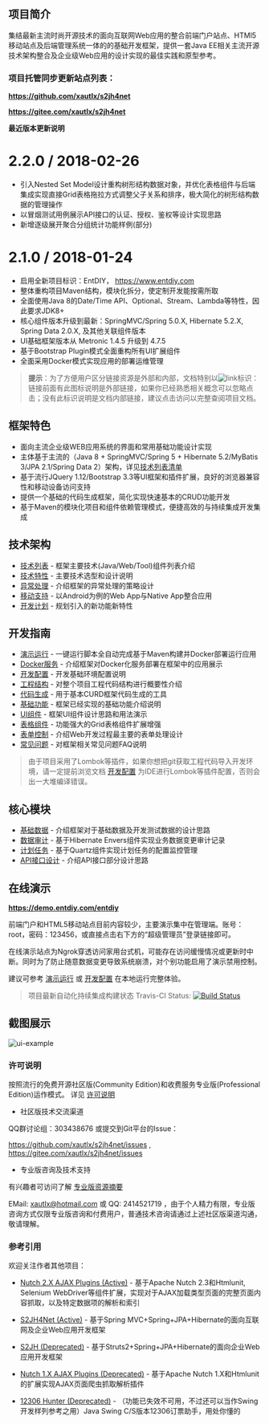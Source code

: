 ## 项目简介

集结最新主流时尚开源技术的面向互联网Web应用的整合前端门户站点、HTMl5移动站点及后端管理系统一体的的基础开发框架，提供一套Java EE相关主流开源技术架构整合及企业级Web应用的设计实现的最佳实践和原型参考。

### 项目托管同步更新站点列表：

**https://github.com/xautlx/s2jh4net**

**https://gitee.com/xautlx/s2jh4net**

**最近版本更新说明**

2.2.0 / 2018-02-26
==================
  * 引入Nested Set Model设计重构树形结构数据对象，并优化表格组件与后端集成实现直接Grid表格拖拉方式调整父子关系和排序，极大简化的树形结构数据的管理操作
  * 以冒烟测试用例展示API接口的认证、授权、鉴权等设计实现思路
  * 新增逐级展开聚合分组统计功能样例(部分)

2.1.0 / 2018-01-24
==================
  * 启用全新项目标识：EntDIY， https://www.entdiy.com
  * 整体重构项目Maven结构，模块化拆分，使定制开发能按需所取
  * 全面使用Java 8的Date/Time API、Optional、Stream、Lambda等特性，因此要求JDK8+
  * 核心组件版本升级到最新：SpringMVC/Spring 5.0.X, Hibernate 5.2.X, Spring Data 2.0.X, 及其他关联组件版本
  * UI基础框架版本从 Metronic 1.4.5 升级到 4.7.5
  * 基于Bootstrap Plugin模式全面重构所有UI扩展组件 
  * 全面采用Docker模式实现应用的部署运维管理

> **提示**：为了方便用户区分链接资源是外部和内部，文档特别以![link](entdiy-devops/entdiy-dev-guide/src/main/resources/META-INF/resources/dev/docs/markdown/images/link.gif)标识：链接前面有此图标说明是外部链接，如果你已经熟悉相关概念可以忽略点击；没有此标识说明是文档内部链接，建议点击访问以完整查阅项目文档。

## 框架特色

* 面向主流企业级WEB应用系统的界面和常用基础功能设计实现
* 主体基于主流的（Java 8 + SpringMVC/Spring 5 + Hibernate 5.2/MyBatis 3/JPA 2.1/Spring Data 2）架构，详见[技术列表清单](entdiy-devops/entdiy-dev-guide/src/main/resources/META-INF/resources/dev/docs/markdown/100.技术列表.md)
* 基于流行JQuery 1.12/Bootstrap 3.3等UI框架和插件扩展，良好的浏览器兼容性和移动设备访问支持
* 提供一个基础的代码生成框架，简化实现快速基本的CRUD功能开发
* 基于Maven的模块化项目和组件依赖管理模式，便捷高效的与持续集成开发集成

## 技术架构

* [技术列表](entdiy-devops/entdiy-dev-guide/src/main/resources/META-INF/resources/dev/docs/markdown/100.技术列表.md) - 框架主要技术(Java/Web/Tool)组件列表介绍
* [技术特性](entdiy-devops/entdiy-dev-guide/src/main/resources/META-INF/resources/dev/docs/markdown/110.技术特性.md) - 主要技术选型和设计说明
* [异常处理](entdiy-devops/entdiy-dev-guide/src/main/resources/META-INF/resources/dev/docs/markdown/120.异常处理.md) - 介绍框架的异常处理的策略设计
* [移动支持](entdiy-devops/entdiy-dev-guide/src/main/resources/META-INF/resources/dev/docs/markdown/130.移动支持.md) - 以Android为例的Web App与Native App整合应用
* [开发计划](entdiy-devops/entdiy-dev-guide/src/main/resources/META-INF/resources/dev/docs/markdown/140.开发计划.md) - 规划引入的新功能新特性

## 开发指南

* [演示运行](entdiy-devops/entdiy-dev-guide/src/main/resources/META-INF/resources/dev/docs/markdown/210.演示运行.md) - 一键运行脚本全自动完成基于Maven构建并Docker部署运行应用
* [Docker服务](entdiy-devops/entdiy-dev-guide/src/main/resources/META-INF/resources/dev/docs/markdown/220.Docker服务.md) - 介绍框架对Docker化服务部署在框架中的应用展示
* [开发配置](entdiy-devops/entdiy-dev-guide/src/main/resources/META-INF/resources/dev/docs/markdown/230.开发配置.md) - 开发基础环境配置说明
* [工程结构](entdiy-devops/entdiy-dev-guide/src/main/resources/META-INF/resources/dev/docs/markdown/240.工程结构.md) - 对整个项目工程代码结构进行概要性介绍
* [代码生成](entdiy-devops/entdiy-dev-guide/src/main/resources/META-INF/resources/dev/docs/markdown/250.代码生成.md) - 用于基本CURD框架代码生成的工具
* [基础功能](entdiy-devops/entdiy-dev-guide/src/main/resources/META-INF/resources/dev/docs/markdown/260.基础功能.md) - 框架已经实现的基础功能介绍说明
* [UI组件](entdiy-devops/entdiy-dev-guide/src/main/resources/META-INF/resources/dev/docs/markdown/270.UI组件.md)    - 框架UI组件设计思路和用法演示
* [表格组件](entdiy-devops/entdiy-dev-guide/src/main/resources/META-INF/resources/dev/docs/markdown/280.表格组件.md) - 功能强大的Grid表格组件扩展增强
* [表单控制](entdiy-devops/entdiy-dev-guide/src/main/resources/META-INF/resources/dev/docs/markdown/290.表单控制.md) - 介绍Web开发过程最主要的表单处理设计
* [常见问题](entdiy-devops/entdiy-dev-guide/src/main/resources/META-INF/resources/dev/docs/markdown/295.常见问题.md) - 对框架相关常见问题FAQ说明


> 由于项目采用了Lombok等插件，如果你想把git获取工程代码导入开发环境，请一定提前浏览文档 [开发配置](entdiy-devops/entdiy-dev-guide/src/main/resources/META-INF/resources/dev/docs/markdown/230.开发配置.md) 为IDE进行Lombok等插件配置，否则会出一大堆编译错误。

## 核心模块

* [基础数据](entdiy-devops/entdiy-dev-guide/src/main/resources/META-INF/resources/dev/docs/markdown/310.基础数据.md) - 介绍框架对于基础数据及开发测试数据的设计思路
* [数据审计](entdiy-devops/entdiy-dev-guide/src/main/resources/META-INF/resources/dev/docs/markdown/320.数据审计.md) - 基于Hibernate Envers组件实现业务数据变更审计记录
* [计划任务](entdiy-devops/entdiy-dev-guide/src/main/resources/META-INF/resources/dev/docs/markdown/330.计划任务.md) - 基于Quartz组件实现计划任务的配置监控管理
* [API接口设计](entdiy-devops/entdiy-dev-guide/src/main/resources/META-INF/resources/dev/docs/markdown/340.API接口设计.md) - 介绍API接口部分设计思路


## 在线演示

**https://demo.entdiy.com/entdiy**

前端门户和HTML5移动站点目前内容较少，主要演示集中在管理端。账号：root，密码：123456，或直接点击右下方的“超级管理员”登录链接即可。

在线演示站点为Ngrok穿透访问家用台式机，可能存在访问缓慢情况或更新时中断。同时为了防止随意数据变更导致系统崩溃，对个别功能启用了演示禁用控制。

建议可参考 [演示运行](entdiy-devops/entdiy-dev-guide/src/main/resources/META-INF/resources/dev/docs/markdown/210.演示运行.md) 或 
[开发配置](entdiy-devops/entdiy-dev-guide/src/main/resources/META-INF/resources/dev/docs/markdown/230.开发配置.md) 在本地运行完整体验。

> 项目最新自动化持续集成构建状态 Travis-CI Status: [![Build Status](https://travis-ci.org/xautlx/s2jh4net.svg?branch=master)](https://travis-ci.org/xautlx/s2jh4net)

## 截图展示

![ui-example](entdiy-devops/entdiy-dev-guide/src/main/resources/META-INF/resources/dev/docs/markdown/images/ui-example.jpg?_=20180125)

### 许可说明

按照流行的免费开源社区版(Community Edition)和收费服务专业版(Professional Edition)运作模式。
详见 [许可说明](entdiy-devops/entdiy-dev-guide/src/main/resources/META-INF/resources/dev/docs/markdown/800.许可说明.md)

* 社区版技术交流渠道

QQ群讨论组：303438676 或提交到Git平台的Issue：

https://github.com/xautlx/s2jh4net/issues , https://gitee.com/xautlx/s2jh4net/issues

* 专业版咨询及技术支持

有兴趣者可访问了解 [专业版资源摘要](entdiy-devops/entdiy-dev-guide/src/main/resources/META-INF/resources/dev/docs/markdown/800.许可说明.md#专业版资源摘要)

EMail: xautlx@hotmail.com 或 QQ: 2414521719 ，由于个人精力有限，专业版咨询方式仅限专业版咨询和付费用户，普通技术咨询请通过上述社区版渠道沟通，敬请理解。


### 参考引用

欢迎关注作者其他项目：

* [Nutch 2.X AJAX Plugins (Active)](https://github.com/xautlx/nutch-ajax) -  基于Apache Nutch 2.3和Htmlunit, Selenium WebDriver等组件扩展，实现对于AJAX加载类型页面的完整页面内容抓取，以及特定数据项的解析和索引

* [S2JH4Net (Active)](https://github.com/xautlx/s2jh4net) -  基于Spring MVC+Spring+JPA+Hibernate的面向互联网及企业Web应用开发框架

* [S2JH (Deprecated)](https://github.com/xautlx/s2jh) -  基于Struts2+Spring+JPA+Hibernate的面向企业Web应用开发框架
 
* [Nutch 1.X AJAX Plugins (Deprecated)](https://github.com/xautlx/nutch-htmlunit) -  基于Apache Nutch 1.X和Htmlunit的扩展实现AJAX页面爬虫抓取解析插件
 
* [12306 Hunter (Deprecated)](https://github.com/xautlx/12306-hunter) - （功能已失效不可用，不过还可以当作Swing开发样列参考之用）Java Swing C/S版本12306订票助手，用处你懂的

